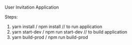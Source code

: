 User Invitation Application


Steps:

1. yarn install / npm install
// to run application 
2. yarn start-dev / npm run start-dev
// to build application
3. yarn build-prod / npm run build-prod